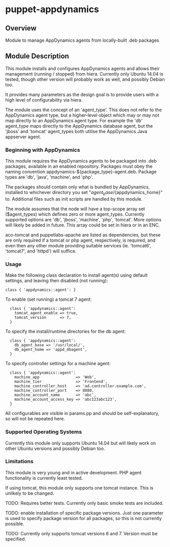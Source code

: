 # puppet-appdynamics

## Overview

Module to manage AppDynamics agents from locally-built .deb packages

## Module Description

This module installs and configures AppDynamics agents and allows their management
(running / stopped) from hiera. Currently only Ubuntu 14.04 is tested, though other
version will probably work as well, and possibly Debian too.

It provides many parameters as the design goal is to provide users with a high
level of configurability via hiera.

The module uses the concept of an 'agent_type'.  This does not refer to the
AppDynamics agent type, but a higher-level object which may or may not map
directly to an AppDynamics agent type.  For example the 'db' agent_type maps
directly to the AppDynamics database agent, but the 'jboss' and 'tomcat'
agent_types both utilise the AppDynamics Java appserver agent.

### Beginning with AppDynamics

This module requires the AppDynamics agents to be packaged into .deb packages,
available in an enabled repository. Packages must obey the naming convention
appdynamics-${package_type}-agent.deb.  Package types are 'db', 'java', 'machine',
and 'php'.

The packages should contain only what is bundled by AppDynamics, installed to
whichever directory you set "${agent_base}/${appdynamics_home}" to. Additional files
such as init scripts are handled by this module.

The module assumes that the node will have a top-scope array set ($agent_types)
which defines zero or more agent_types.  Currently supported options are 'db',
'jboss', 'machine', 'php', 'tomcat'.  More options will likely be added in
future.  This array could be set in hiera or in an ENC.

aco-tomcat and puppetlabs-apache are listed as dependencies, but these are only
required if a tomcat or php agent, respectively, is required, and even then any
other module providing suitable services (ie. 'tomcat6', 'tomcat7', and 'httpd')
will suffice.

### Usage

Make the following class declaration to install agent(s) using default settings,
and leaving then disabled (not running):

```puppet
class { 'appdynamics::agent': }
```

To enable (set running) a tomcat 7 agent:

```puppet
  class { 'appdynamics::agent':
    tomcat_agent_enable => true,
    tomcat_version      => 7,
  }
```

To specify the install/runtime directories for the db agent:
```puppet
  class { 'appdynamics::agent':
    db_agent_base => '/usr/local/',
    db_agent_home => 'appd_dbagent',
  }
```

To specify controller settings for a machine agent:
```puppet
  class { 'appdynamics::agent':
    machine_app                => 'Web',
    machine_tier               => 'Frontend',
    machine_controller_host    => 'ad.controller.example.com',
    machine_controller_port    => 8080,
    machine_account_name       => 'abc',
    machine_account_access_key => 'abc123abc123',
  }
```

All configurables are visible in params.pp and should be self-explanatory, so
will not be repeated here.

### Supported Operating Systems

Currently this module only supports Ubuntu 14.04 but will likely work on other
Ubuntu versions and possibly Debian too.

### Limitations

This module is very young and in active development.  PHP agent functionality is
currently least tested.

If using tomcat, this module only supports one tomcat instance.  This is
unlikely to be changed.

TODO: Requires better tests. Currently only basic smoke tests are included.

TODO: enable installation of specific package versions. Just one
parameter is used to specify package version for all packages, so this is not
currently possible.

TODO: Currently only supports tomcat versions 6 and 7. Version must be specified.
